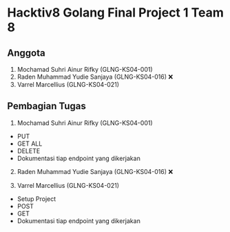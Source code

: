 # Hacktiv8 Golang Final Project 1 Team 8

## Anggota
1. Mochamad Suhri Ainur Rifky (GLNG-KS04-001)
2. Raden Muhammad Yudie Sanjaya (GLNG-KS04-016) :x:
3. Varrel Marcellius (GLNG-KS04-021)

## Pembagian Tugas
1. Mochamad Suhri Ainur Rifky (GLNG-KS04-001)
- PUT 
- GET ALL  
- DELETE
- Dokumentasi tiap endpoint yang dikerjakan

2. Raden Muhammad Yudie Sanjaya (GLNG-KS04-016) :x:


3. Varrel Marcellius (GLNG-KS04-021)
- Setup Project
- POST
- GET
- Dokumentasi tiap endpoint yang dikerjakan